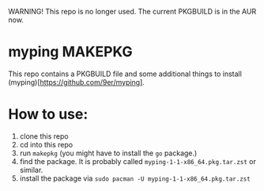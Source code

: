 WARNING! This repo is no longer used. The current PKGBUILD is in the AUR now.

# myping MAKEPKG

This repo contains a PKGBUILD file and some additional things to install
(myping)[https://github.com/9er/myping].

# How to use:

1. clone this repo
2. cd into this repo
3. run `makepkg` (you might have to install the `go` package.)
4. find the package. It is probably called `myping-1-1-x86_64.pkg.tar.zst` or similar.
5. install the package via `sudo pacman -U myping-1-1-x86_64.pkg.tar.zst`
